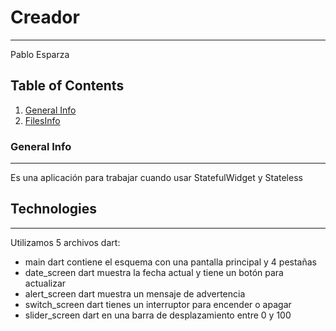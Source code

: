 # Creador
***
Pablo Esparza
## Table of Contents
1. [General Info](#general-info)
2. [FilesInfo](#files-info)

### General Info
***
Es una aplicación para trabajar cuando usar StatefulWidget y Stateless
## Technologies
***
Utilizamos 5 archivos dart:
* main dart contiene el esquema con una pantalla principal y 4 pestañas 
* date_screen dart muestra la fecha actual y tiene un botón para actualizar
* alert_screen dart muestra un mensaje de advertencia
* switch_screen dart tienes un interruptor para encender o apagar
* slider_screen dart en una barra de desplazamiento entre 0 y 100
